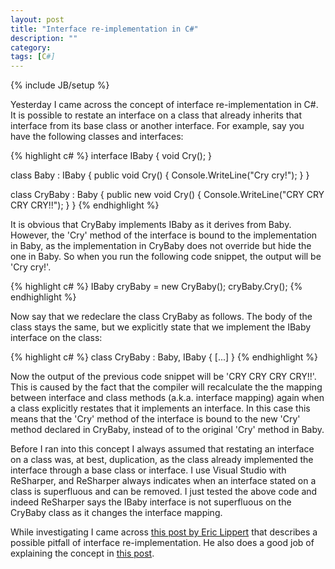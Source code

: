 ```yaml
---
layout: post
title: "Interface re-implementation in C#"
description: ""
category: 
tags: [C#]
---
```

{% include JB/setup %}

Yesterday I came across the concept of interface re-implementation in C#. It is possible to restate an interface on a class that already inherits that interface from its base class or another interface. For example, say you have the following classes and interfaces:

{% highlight c# %}
interface IBaby
{
  void Cry();
}

class Baby : IBaby
{
  public void Cry()
  {
    Console.WriteLine("Cry cry!");
  }
}

class CryBaby : Baby
{
  public new void Cry()
  {
    Console.WriteLine("CRY CRY CRY CRY!!");
  }
}
{% endhighlight %}

It is obvious that CryBaby implements IBaby as it derives from Baby. However, the 'Cry' method of the interface is bound to the implementation in Baby, as the implementation in CryBaby does not override but hide the one in Baby. So when you run the following code snippet, the output will be 'Cry cry!'.

{% highlight c# %}
IBaby cryBaby = new CryBaby();
cryBaby.Cry();
{% endhighlight %}

Now say that we redeclare the class CryBaby as follows. The body of the class stays the same, but we explicitly state that we implement the IBaby interface on the class:

{% highlight c# %}
class CryBaby : Baby, IBaby
{
  [...]
}
{% endhighlight %}

Now the output of the previous code snippet will be 'CRY CRY CRY CRY!!'. This is caused by the fact that the compiler will recalculate the the mapping between interface and class methods (a.k.a. interface mapping) again when a class explicitly restates that it implements an interface. In this case this means that the 'Cry' method of the interface is bound to the new 'Cry' method declared in CryBaby, instead of to the original 'Cry' method in Baby.

Before I ran into this concept I always assumed that restating an interface on a class was, at best, duplication, as the class already implemented the interface through a base class or interface. I use Visual Studio with ReSharper, and ReSharper always indicates when an interface stated on a class is superfluous and can be removed. I just tested the above code and indeed ReSharper says the IBaby interface is not superfluous on the CryBaby class as it changes the interface mapping.

While investigating I came across [this post by Eric Lippert](http://blogs.msdn.com/b/ericlippert/archive/2011/12/08/so-many-interfaces-part-two.aspx) that describes a possible pitfall of interface re-implementation. He also does a good job of explaining the concept in [this post](http://blogs.msdn.com/b/ericlippert/archive/2011/04/04/so-many-interfaces.aspx).
